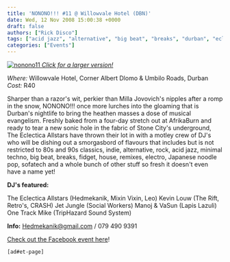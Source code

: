 ```yaml
---
title: 'NONONO!!! #11 @ Willowvale Hotel (DBN)'
date: Wed, 12 Nov 2008 15:00:38 +0000
draft: false
authors: ["Rick Disco"]
tags: ["acid jazz", "alternative", "big beat", "breaks", "durban", "eclectica allstars", "electro", "event", "fidget", "hedmekanik", "house", "indie", "Japanese noodle pop", "jet jungle", "kevin louw", "leo", "manoj & vasun", "minimal techno", "mixin vixin", "nonono", "nonono 11", "one track mike", "remixes", "rock", "sofatech", "willowvale hotel"]
categories: ["Events"]
---
```


 [![](/wp-content/uploads/2008/11/nonono11-212x300.jpg "nonono11") _Click for a larger version!_](/wp-content/uploads/2008/11/nonono11.jpg)

_Where:_ Willowvale Hotel, Corner Albert Dlomo & Umbilo Roads, Durban _Cost:_ R40

Sharper than a razor's wit, perkier than Milla Jovovich's nipples after a romp in the snow, NONONO!!! once more lurches into the gloaming that is Durban's nightlife to bring the heathen masses a dose of musical evangelism. Freshly baked from a four-day stretch out at AfrikaBurn and ready to tear a new sonic hole in the fabric of Stone City's underground, The Eclectica Allstars have thrown their lot in with a motley crew of DJ's who will be dishing out a smorgasbord of flavours that includes but is not restricted to 80s and 90s classics, indie, alternative, rock, acid jazz, minimal techno, big beat, breaks, fidget, house, remixes, electro, Japanese noodle pop, sofatech and a whole bunch of other stuff so fresh it doesn't even have a name yet!

**DJ's featured:**

The Eclectica Allstars (Hedmekanik, Mixin Vixin, Leo) Kevin Louw (The Rift, Retro's, CRASH) Jet Jungle (Social Workers) Manoj & VaSun (Lapis Lazuli) One Track Mike (TripHazard Sound System)

**Info:** Hedmekanik@gmail.com / 079 490 9391

[Check out the Facebook event here](http://www.facebook.com/event.php?eid=32627488138 "Facebook Event")!

`[ad#et-page]`